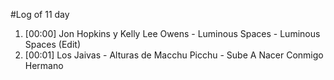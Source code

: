 #Log of 11 day

1. [00:00] Jon Hopkins y Kelly Lee Owens - Luminous Spaces - Luminous Spaces (Edit)
1. [00:01] Los Jaivas - Alturas de Macchu Picchu - Sube A Nacer Conmigo Hermano
